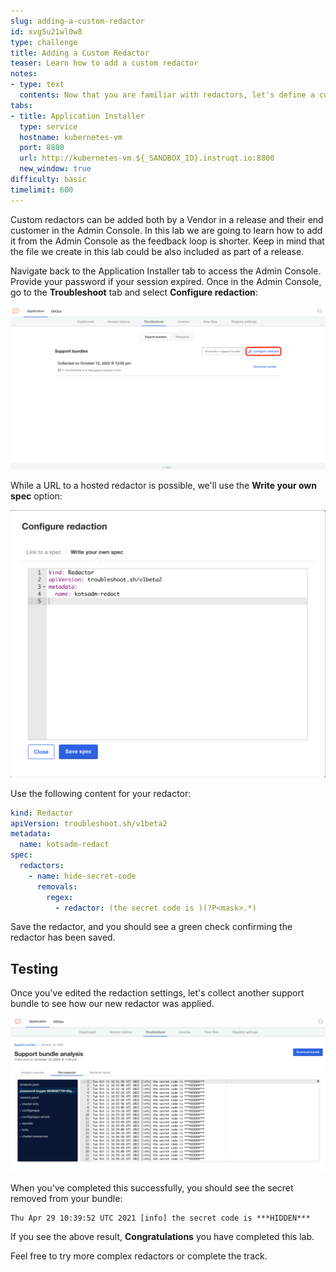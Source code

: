 ```yaml
---
slug: adding-a-custom-redactor
id: xvg5u21wl0w8
type: challenge
title: Adding a Custom Redactor
teaser: Learn how to add a custom redactor
notes:
- type: text
  contents: Now that you are familiar with redactors, let's define a custom one!
tabs:
- title: Application Installer
  type: service
  hostname: kubernetes-vm
  port: 8800
  url: http://kubernetes-vm.${_SANDBOX_ID}.instruqt.io:8800
  new_window: true
difficulty: basic
timelimit: 600
---
```


Custom redactors can be added both by a Vendor in a release and their end customer in the Admin Console. In this lab we are going to learn how to add it from the Admin Console as the feedback loop is shorter. Keep in mind that the file we create in this lab could be also included as part of a release.

Navigate back to the Application Installer tab to access the Admin Console. Provide your password if your session expired. Once in the Admin Console, go to the **Troubleshoot** tab and select **Configure redaction**:

<p align="center"><img src="../assets/red-ac-conf.png" width=600></img></p>

While a URL to a hosted redactor is possible, we'll use the **Write your own spec** option:

<p align="center"><img src="../assets/red-ac-redactor.png" width=600></img></p>

Use the following content for your redactor:

```yaml
kind: Redactor
apiVersion: troubleshoot.sh/v1beta2
metadata:
  name: kotsadm-redact
spec:
  redactors:
    - name: hide-secret-code
      removals:
        regex:
          - redactor: (the secret code is )(?P<mask>.*)
```
Save the redactor, and you should see a green check confirming the redactor has been saved.

## Testing

Once you've edited the redaction settings, let's collect another support bundle to see how our new redactor was applied.

<p align="center"><img src="../assets/red-ac-redacted-results.png" width=600></img></p>

When you've completed this successfully, you should see the secret removed from your bundle:

```text
Thu Apr 29 10:39:52 UTC 2021 [info] the secret code is ***HIDDEN***
```

If you see the above result, **Congratulations** you have completed this lab.

Feel free to try more complex redactors or complete the track.
